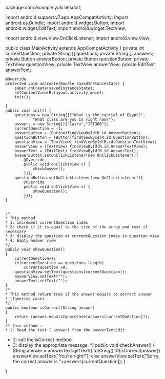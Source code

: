 package com.example.yuki.letsdoit;

import android.support.v7.app.AppCompatActivity;
import android.os.Bundle;
import android.widget.Button;
import android.widget.EditText;
import android.widget.TextView;

import android.view.View.OnClickListener;
import android.view.View;


public class MainActivity extends AppCompatActivity {
    private int currentQuestion;
    private String [] questions;
    private String [] answers;
    private Button answerButton;
    private Button questionButton;
    private TextView questionView;
    private TextView answerView;
    private EditText answerText;

    @Override
    protected void onCreate(Bundle savedInstanceState) {
        super.onCreate(savedInstanceState);
        setContentView(R.layout.activity_main);
        init();

    }
    public void init() {
        questions = new String[]{"What is the capital of Egypt?",
                "What class are you in right now?"};
        answers = new String[]{"Cairo","IST380"};
        currentQuestion = -1;
        answerButton = (Button)findViewById(R.id.AnswerButton);
        questionButton = (Button)findViewById(R.id.QuestionButton);
        questionView = (TextView) findViewById(R.id.QuestionTextView);
        answerView = (TextView) findViewById(R.id.AnswerTextView);
        answerText = (EditText) findViewById(R.id.AnswerText);
        answerButton.setOnClickListener(new OnClickListener(){
            @Override
            public void onClick(View v) {
                checkAnswer();
            }});
        questionButton.setOnClickListener(new OnClickListener(){
            @Override
            public void onClick(View v) {
                showQuestion();
            }});
    }


    /*
    * This method
    * 1: increment currentQuestion index
    * 2: check if it is equal to the size of the array and rest if necessary
    * 3: display the question at currentQuestion index in question view
    * 4: Empty answer view
    */
    public void showQuestion()
    {
        currentQuestion++;
        if(currentQuestion == questions.length)
            currentQuestion =0;
        questionView.setText(questions[currentQuestion]);
        answerView.setText("");
        answerText.setText("");
    }
    /*
    * This method return true if the answer equals to correct answer
    * (Ignoring case)
    */
    public boolean isCorrect(String answer)
    {
        return (answer.equalsIgnoreCase(answers[currentQuestion]));
    }
    /* this method :
    * 1: Read the text ( answer) from the answerTextEdit
   * 2: call the isCorrect method
   * 3: display the appropriate message.
   */
    public void checkAnswer()
    {
        String answer = answerText.getText().toString();
        if(isCorrect(answer))
            answerView.setText("You're right!");
        else
            answerView.setText("Sorry, the correct answer is "+answers[currentQuestion]);
    }





}

